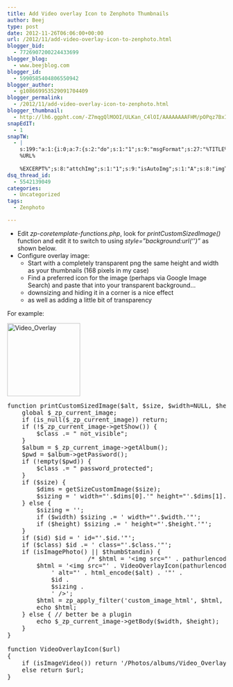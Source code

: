 ```yaml
---
title: Add Video overlay Icon to Zenphoto Thumbnails
author: Beej
type: post
date: 2012-11-26T06:06:00+00:00
url: /2012/11/add-video-overlay-icon-to-zenphoto.html
blogger_bid:
  - 7726907200224433699
blogger_blog:
  - www.beejblog.com
blogger_id:
  - 5990585404806550942
blogger_author:
  - g108669953529091704409
blogger_permalink:
  - /2012/11/add-video-overlay-icon-to-zenphoto.html
blogger_thumbnail:
  - http://lh6.ggpht.com/-Z7mqgQlMOOI/ULKan_C4lOI/AAAAAAAAFHM/pOPqz7BxIJ4/Video_Overlay_thumb%25255B2%25255D.png?imgmax=800
snapEdIT:
  - 1
snapTW:
  - |
    s:199:"a:1:{i:0;a:7:{s:2:"do";s:1:"1";s:9:"msgFormat";s:27:"%TITLE%
    %URL%
    
    %EXCERPT%";s:8:"attchImg";s:1:"1";s:9:"isAutoImg";s:1:"A";s:8:"imgToUse";s:0:"";s:9:"isAutoURL";s:1:"A";s:8:"urlToUse";s:0:"";}}";
dsq_thread_id:
  - 5542139049
categories:
  - Uncategorized
tags:
  - Zenphoto

---
```

  * Edit _zp-coretemplate-functions.php_, look for _printCustomSizedImage()_ function and edit it to switch to using _style=”background:url(‘’)”_ as shown below. 
  * Configure overlay image: 
      * Start with a completely transparent png the same height and width as your thumbnails (168 pixels in my case) 
      * Find a preferred icon for the image (perhaps via Google Image Search) and paste that into your transparent background… 
      * downsizing and hiding it in a corner is a nice effect 
      * as well as adding a little bit of transparency 

For example:
  
[<img alt="Video_Overlay" src="http://lh6.ggpht.com/-Z7mqgQlMOOI/ULKan_C4lOI/AAAAAAAAFHM/pOPqz7BxIJ4/Video_Overlay_thumb%25255B2%25255D.png?imgmax=800" height="168" style="display: inline;" title="Video_Overlay" width="168" />][1]

<pre class="prettyprint">function printCustomSizedImage($alt, $size, $width=NULL, $height=NULL, $cropw=NULL, $croph=NULL, $cropx=NULL, $cropy=NULL, $class=NULL, $id=NULL, $thumbStandin=false, $effects=NULL) {
    global $_zp_current_image;
    if (is_null($_zp_current_image)) return;
    if (!$_zp_current_image->getShow()) {
        $class .= " not_visible";
    }
    $album = $_zp_current_image->getAlbum();
    $pwd = $album->getPassword();
    if (!empty($pwd)) {
        $class .= " password_protected";
    }
    if ($size) {
        $dims = getSizeCustomImage($size);
        $sizing = ' width="'.$dims[0].'" height="'.$dims[1].'"';
    } else {
        $sizing = '';
        if ($width) $sizing .= ' width="'.$width.'"';
        if ($height) $sizing .= ' height="'.$height.'"';
    }
    if ($id) $id = ' id="'.$id.'"';
    if ($class) $id .= ' class="'.$class.'"';
    if (isImagePhoto() || $thumbStandin) {
                      /* $html = '&lt;img src="' . pathurlencode(getCustomImageURL($size, $width, $height, $cropw, $croph, $cropx, $cropy, $thumbStandin, $effects)) . '"' . */
        $html = '&lt;img src="' . VideoOverlayIcon(pathurlencode(getCustomImageURL($size, $width, $height, $cropw, $croph, $cropx, $cropy, $thumbStandin, $effects))) . '"' .
            ' alt="' . html_encode($alt) . '"' .
            $id .
            $sizing .
            ' />';
        $html = zp_apply_filter('custom_image_html', $html, $thumbStandin);
        echo $html;
    } else { // better be a plugin
        echo $_zp_current_image->getBody($width, $height);
    }
}
 
function VideoOverlayIcon($url)
{
    if (isImageVideo()) return '/Photos/albums/Video_Overlay.png" style="background:url(' . $url . ')';
    else return $url;
}
</pre>

 [1]: http://lh3.ggpht.com/-6u4N74pJ8-8/ULKanCkQrkI/AAAAAAAAFHE/kVg29WJKxHo/s1600-h/Video_Overlay%25255B4%25255D.png